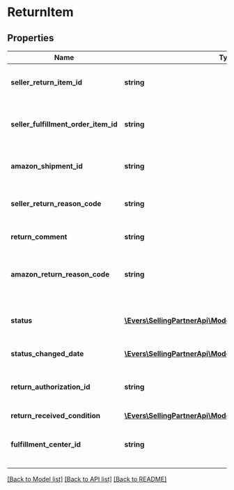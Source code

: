# ReturnItem

## Properties
Name | Type | Description | Notes
------------ | ------------- | ------------- | -------------
**seller_return_item_id** | **string** | An identifier assigned by the seller to the return item. | 
**seller_fulfillment_order_item_id** | **string** | The identifier assigned to the item by the seller when the fulfillment order was created. | 
**amazon_shipment_id** | **string** | The identifier for the shipment that is associated with the return item. | 
**seller_return_reason_code** | **string** | The return reason code assigned to the return item by the seller. | 
**return_comment** | **string** | An optional comment about the return item. | [optional] 
**amazon_return_reason_code** | **string** | The return reason code that the Amazon fulfillment center assigned to the return item. | [optional] 
**status** | [**\Evers\SellingPartnerApi\Model\FulfillmentReturnItemStatus**](FulfillmentReturnItemStatus.md) | Indicates if the return item has been processed by an Amazon fulfillment center. | 
**status_changed_date** | [**\Evers\SellingPartnerApi\Model\Timestamp**](Timestamp.md) | Indicates when the status last changed. | 
**return_authorization_id** | **string** | Identifies the return authorization used to return this item. See ReturnAuthorization. | [optional] 
**return_received_condition** | [**\Evers\SellingPartnerApi\Model\ReturnItemDisposition**](ReturnItemDisposition.md) |  | [optional] 
**fulfillment_center_id** | **string** | The identifier for the Amazon fulfillment center that processed the return item. | [optional] 

[[Back to Model list]](../README.md#documentation-for-models) [[Back to API list]](../README.md#documentation-for-api-endpoints) [[Back to README]](../README.md)


